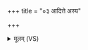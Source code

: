 +++
title = "०३ आदित्ते अस्य"

+++
<details><summary>मूलम् (VS)</summary>

आदित्ते॑ अ॒स्य वी॒र्य᳡स्य चर्किर॒न्मदे॑षु वृषन्नु॒शिजो॒ यदावि॑थ सखिय॒तो यदावि॑थ। च॒कर्थ॑ का॒रमे॑भ्यः॒ पृत॑नासु॒ प्रव॑न्तवे। ते अ॒न्याम॑न्यां न॒द्यं सनिष्णत॒ श्रव॒स्यन्तः॑ सनिष्णत ॥
</details>